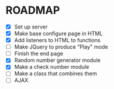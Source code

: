 # ROADMAP

- [x] Set up server
- [x] Make base configure page in HTML
- [x] Add listeners to HTML to functions
- [ ] Make JQuery to produce "Play" mode
- [ ] Finish the end page
- [x] Random number generator module
- [x] Make a check number module
- [ ] Make a class that combines them
- [ ] AJAX